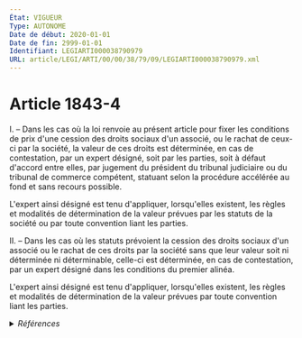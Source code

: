```yaml
---
État: VIGUEUR
Type: AUTONOME
Date de début: 2020-01-01
Date de fin: 2999-01-01
Identifiant: LEGIARTI000038790979
URL: article/LEGI/ARTI/00/00/38/79/09/LEGIARTI000038790979.xml
---
```


<h1>Article 1843-4</h1>

I. – Dans les cas où la loi renvoie au présent article pour fixer les conditions
de prix d'une cession des droits sociaux d'un associé, ou le rachat de ceux-ci
par la société, la valeur de ces droits est déterminée, en cas de contestation,
par un expert désigné, soit par les parties, soit à défaut d'accord entre elles,
par jugement du président du tribunal judiciaire ou du tribunal de commerce
compétent, statuant selon la procédure accélérée au fond et sans recours
possible.<br />

L'expert ainsi désigné est tenu d'appliquer, lorsqu'elles existent, les règles
et modalités de détermination de la valeur prévues par les statuts de la société
ou par toute convention liant les parties.<br />

II. – Dans les cas où les statuts prévoient la cession des droits sociaux d'un
associé ou le rachat de ces droits par la société sans que leur valeur soit ni
déterminée ni déterminable, celle-ci est déterminée, en cas de contestation, par
un expert désigné dans les conditions du premier alinéa.<br />

L'expert ainsi désigné est tenu d'appliquer, lorsqu'elles existent, les règles
et modalités de détermination de la valeur prévues par toute convention liant
les parties.


<details>
  <summary><em>Références</em></summary>

  <h2>Articles faisant référence à l'article</h2>
  
  <ul>
    <li>
      <a href="https://legal.tricoteuses.fr//redirection/LEGIARTI000038778237?vers=git&vers=legifrance">Ordonnance n° 2019-738 du 17 juillet 2019 prise en application de l'article 28 de la loi n° 2019-222 du 23 mars 2019 de programmation 2018-2022 et de réforme pour la justice - article 2 ENTIEREMENT_MODIF</a> MODIFIE source
    </li>
  </ul>
  
  <h2>Références faites par l'article</h2>
  
  <ul>
    <li>
      1966-07-24 CITATION cible <a href="https://legal.tricoteuses.fr//redirection/LEGIARTI000006272032?vers=git&vers=legifrance">Loi n°66-537 du 24 juillet 1966 sur les sociétés commerciales - article 18 AUTONOME ABROGE, en vigueur du 1978-07-07 au 2000-09-21</a>
    </li>
    <li>
      1966-07-24 CITATION cible <a href="https://legal.tricoteuses.fr//redirection/LEGIARTI000006272094?vers=git&vers=legifrance">Loi n°66-537 du 24 juillet 1966 sur les sociétés commerciales - article 21 AUTONOME ABROGE, en vigueur du 1978-07-07 au 2000-09-21</a>
    </li>
    <li>
      1966-07-24 CITATION cible <a href="https://legal.tricoteuses.fr//redirection/LEGIARTI000006272109?vers=git&vers=legifrance">Loi n°66-537 du 24 juillet 1966 sur les sociétés commerciales - article 22 AUTONOME ABROGE, en vigueur du 1986-01-01 au 2000-09-21</a>
    </li>
    <li>
      1966-07-24 CITATION cible <a href="https://legal.tricoteuses.fr//redirection/LEGIARTI000006279534?vers=git&vers=legifrance">Loi n°66-537 du 24 juillet 1966 sur les sociétés commerciales - article 262-19 AUTONOME ABROGE, en vigueur du 1994-01-04 au 2000-09-21</a>
    </li>
    <li>
      1966-07-24 CITATION cible <a href="https://legal.tricoteuses.fr//redirection/LEGIARTI000006279819?vers=git&vers=legifrance">Loi n°66-537 du 24 juillet 1966 sur les sociétés commerciales - article 269-8 AUTONOME ABROGE, en vigueur du 1999-06-29 au 2000-09-21</a>
    </li>
    <li>
      1966-07-24 CITATION cible <a href="https://legal.tricoteuses.fr//redirection/LEGIARTI000006279831?vers=git&vers=legifrance">Loi n°66-537 du 24 juillet 1966 sur les sociétés commerciales - article 275 AUTONOME ABROGE, en vigueur du 1978-07-07 au 2000-09-21</a>
    </li>
    <li>
      1966-07-24 CITATION cible <a href="https://legal.tricoteuses.fr//redirection/LEGIARTI000006281218?vers=git&vers=legifrance">Loi n°66-537 du 24 juillet 1966 sur les sociétés commerciales - article 365 AUTONOME ABROGE, en vigueur du 1978-07-07 au 2000-09-21</a>
    </li>
    <li>
      1966-07-24 CITATION cible <a href="https://legal.tricoteuses.fr//redirection/LEGIARTI000006272550?vers=git&vers=legifrance">Loi n°66-537 du 24 juillet 1966 sur les sociétés commerciales - article 45 AUTONOME ABROGE, en vigueur du 1985-07-13 au 2000-09-21</a>
    </li>
    <li>
      1966-11-29 CITATION cible <a href="https://legal.tricoteuses.fr//redirection/LEGIARTI000032364593?vers=git&vers=legifrance">Loi n° 66-879 du 29 novembre 1966 relative aux sociétés civiles professionnelles - article 19 AUTONOME ABROGE, en vigueur du 2016-04-02 au 2024-09-01</a>
    </li>
    <li>
      1967-03-23 CITATION cible <a href="https://legal.tricoteuses.fr//redirection/LEGIARTI000006343464?vers=git&vers=legifrance">Décret n°67-236 du 23 mars 1967 sur les sociétés commerciales - article 203-11 AUTONOME ABROGE, en vigueur du 2006-04-16 au 2007-03-27</a>
    </li>
    <li>
      1967-03-23 CITATION cible <a href="https://legal.tricoteuses.fr//redirection/LEGIARTI000006343868?vers=git&vers=legifrance">Décret n°67-236 du 23 mars 1967 sur les sociétés commerciales - article 207 AUTONOME ABROGE, en vigueur du 2005-02-12 au 2007-03-27</a>
    </li>
    <li>
      1967-03-23 CITATION cible <a href="https://legal.tricoteuses.fr//redirection/LEGIARTI000006340173?vers=git&vers=legifrance">Décret n°67-236 du 23 mars 1967 sur les sociétés commerciales - article 29 AUTONOME ABROGE, en vigueur du 2005-02-12 au 2007-03-27</a>
    </li>
    <li>
      1967-09-23 CITATION cible <a href="https://legal.tricoteuses.fr//redirection/LEGIARTI000006403368?vers=git&vers=legifrance">Ordonnance n°67-820 du 23 septembre 1967 tendant à faciliter le redressement économique et financier de certaines entreprises - article 32 AUTONOME ABROGE, en vigueur du 1981-10-16 au 1986-01-01</a>
    </li>
    <li>
      1967-10-02 CITATION cible <a href="https://legal.tricoteuses.fr//redirection/LEGIARTI000046912641?vers=git&vers=legifrance">Décret n°67-868 du 2 octobre 1967 pris pour l'application à la profession de notaire de la loi n° 66-879 du 29 novembre 1966 relative aux sociétés civiles professionnelles - article 28 AUTONOME ABROGE, en vigueur du 2023-03-01 au 2024-09-01</a>
    </li>
    <li>
      1969-07-24 CITATION cible <a href="https://legal.tricoteuses.fr//redirection/LEGIARTI000042180949?vers=git&vers=legifrance">Décret n°69-763 du 24 juillet 1969 pris pour l'application à la profession de commissaire-priseur judiciaire de la loi n° 66-879 du 29 novembre 1966 relative aux sociétés civiles professionnelles - article 28 AUTONOME ABROGE, en vigueur du 2021-01-01 au 2022-07-01</a>
    </li>
    <li>
      1969-08-12 CITATION cible <a href="https://legal.tricoteuses.fr//redirection/LEGIARTI000006921838?vers=git&vers=legifrance">Décret n°69-810 du 12 août 1969 relatif à l'organisation de la profession et au statut professionnel des commissaires aux comptes. - article 148 AUTONOME ABROGE, en vigueur du 2003-11-27 au 2007-03-27</a>
    </li>
    <li>
      1969-08-12 CITATION cible <a href="https://legal.tricoteuses.fr//redirection/LEGIARTI000006921841?vers=git&vers=legifrance">Décret n°69-810 du 12 août 1969 relatif à l'organisation de la profession et au statut professionnel des commissaires aux comptes. - article 149 AUTONOME ABROGE, en vigueur du 2003-11-27 au 2007-03-27</a>
    </li>
    <li>
      1969-08-12 CITATION cible <a href="https://legal.tricoteuses.fr//redirection/LEGIARTI000006921855?vers=git&vers=legifrance">Décret n°69-810 du 12 août 1969 relatif à l'organisation de la profession et au statut professionnel des commissaires aux comptes. - article 155 AUTONOME ABROGE, en vigueur du 2003-11-27 au 2007-03-27</a>
    </li>
    <li>
      1969-11-20 CITATION cible <a href="https://legal.tricoteuses.fr//redirection/LEGIARTI000006200355?vers=git&vers=legifrance">Décret n°69-1057 du 20 novembre 1969 relatif à la profession d'avoué de la loi n° 66-879 du 29 novembre 1966 relative aux sociétés civiles professionnelles - article 28 AUTONOME ABROGE, en vigueur du 1992-01-21 au 2012-05-06</a>
    </li>
    <li>
      1969-12-31 CITATION cible <a href="https://legal.tricoteuses.fr//redirection/LEGIARTI000039345588?vers=git&vers=legifrance">Décret n°69-1274 du 31 décembre 1969 pris pour l'application à la profession d'huissier de justice de la loi n° 66-879 du 29 novembre 1966 sur les sociétés civiles professionnelles - article 101 AUTONOME ABROGE, en vigueur du 2020-01-01 au 2022-07-01</a>
    </li>
    <li>
      1969-12-31 CITATION cible <a href="https://legal.tricoteuses.fr//redirection/LEGIARTI000006200731?vers=git&vers=legifrance">Décret n°69-1274 du 31 décembre 1969 pris pour l'application à la profession d'huissier de justice de la loi n° 66-879 du 29 novembre 1966 sur les sociétés civiles professionnelles - article 111 AUTONOME ABROGE, en vigueur du 1992-01-21 au 2022-07-01</a>
    </li>
    <li>
      1969-12-31 CITATION cible <a href="https://legal.tricoteuses.fr//redirection/LEGIARTI000042180874?vers=git&vers=legifrance">Décret n°69-1274 du 31 décembre 1969 pris pour l'application à la profession d'huissier de justice de la loi n° 66-879 du 29 novembre 1966 sur les sociétés civiles professionnelles - article 28 AUTONOME ABROGE, en vigueur du 2021-01-01 au 2022-07-01</a>
    </li>
    <li>
      1978-07-03 CITATION cible <a href="https://legal.tricoteuses.fr//redirection/LEGIARTI000039345417?vers=git&vers=legifrance">Décret n°78-704 du 3 juillet 1978 relatif à l'application de la loi n° 78-9 du 4 janvier 1978 modifiant le titre IX du livre III du code civil - article 17 AUTONOME VIGUEUR, en vigueur depuis le 2020-01-01</a>
    </li>
    <li>
      1978-07-03 CITATION cible <a href="https://legal.tricoteuses.fr//redirection/LEGIARTI000020554118?vers=git&vers=legifrance">Décret n°78-704 du 3 juillet 1978 relatif à l'application de la loi n° 78-9 du 4 janvier 1978 modifiant le titre IX du livre III du code civil - article 58 AUTONOME VIGUEUR, en vigueur depuis le 2001-10-01</a>
    </li>
    <li>
      1979-10-11 CITATION cible <a href="https://legal.tricoteuses.fr//redirection/LEGIARTI000006201707?vers=git&vers=legifrance">Décret n°79-885 du 11 octobre 1979 pris pour l'application aux vétérinaires de la loi n° 66-879 du 29 novembre 1966 relative aux sociétés civiles professionnelles - article 30 AUTONOME ABROGE, en vigueur du 1979-10-14 au 2003-08-07</a>
    </li>
    <li>
      1986-01-06 CITATION cible <a href="https://legal.tricoteuses.fr//redirection/LEGIARTI000028807459?vers=git&vers=legifrance">Loi n° 86-18 du 6 janvier 1986 relative aux sociétés d'attribution d'immeubles en jouissance à temps partagé - article 19-1 AUTONOME VIGUEUR, en vigueur depuis le 2014-09-24</a>
    </li>
    <li>
      1986-02-18 CITATION cible <a href="https://legal.tricoteuses.fr//redirection/LEGIARTI000006201908?vers=git&vers=legifrance">Décret n°86-260 du 18 février 1986 portant application à la profession de conseil en propriété industrielle de la loi n° 66-879 du 29 novembre 1966 relative aux sociétés civiles professionnelles - article 18 AUTONOME ABROGE, en vigueur du 1986-02-27 au 1995-04-13</a>
    </li>
    <li>
      1986-03-14 CITATION cible <a href="https://legal.tricoteuses.fr//redirection/LEGIARTI000006367721?vers=git&vers=legifrance">Décret n°86-636 du 14 mars 1986 portant application à la profession d'expert agricole et foncier et d'expert forestier de la loi n° 66-879 du 29 novembre 1966 relative aux sociétés civiles professionnelles - article 23 AUTONOME ABROGE, en vigueur du 1986-03-20 au 2013-04-25</a>
    </li>
    <li>
      1986-11-05 CITATION cible <a href="https://legal.tricoteuses.fr//redirection/LEGIARTI000006201951?vers=git&vers=legifrance">Décret n°86-1176 du 5 novembre 1986 portant application aux professions d'administrateur judiciaire et de mandataire liquidateur de la loi n° 66-879 du 29 novembre 1966 relative aux sociétés civiles professionnelles - article 26 AUTONOME ABROGE, en vigueur du 1986-11-08 au 2007-03-27</a>
    </li>
    <li>
      1986-11-05 CITATION cible <a href="https://legal.tricoteuses.fr//redirection/LEGIARTI000006201956?vers=git&vers=legifrance">Décret n°86-1176 du 5 novembre 1986 portant application aux professions d'administrateur judiciaire et de mandataire liquidateur de la loi n° 66-879 du 29 novembre 1966 relative aux sociétés civiles professionnelles - article 31 AUTONOME ABROGE, en vigueur du 1986-11-08 au 2007-03-27</a>
    </li>
    <li>
      1990-12-31 CITATION cible <a href="https://legal.tricoteuses.fr//redirection/LEGIARTI000031009384?vers=git&vers=legifrance">Loi n° 90-1258 du 31 décembre 1990 relative à l'exercice sous forme de sociétés des professions libérales soumises à un statut législatif ou réglementaire ou dont le titre est protégé et aux sociétés de participations financières de professions libérales. - article 10 AUTONOME ABROGE, en vigueur du 2015-08-08 au 2024-09-01</a>
    </li>
    <li>
      1990-12-31 CITATION cible <a href="https://legal.tricoteuses.fr//redirection/LEGIARTI000031009354?vers=git&vers=legifrance">Loi n° 90-1258 du 31 décembre 1990 relative à l'exercice sous forme de sociétés des professions libérales soumises à un statut législatif ou réglementaire ou dont le titre est protégé et aux sociétés de participations financières de professions libérales. - article 13 AUTONOME ABROGE, en vigueur du 2015-08-08 au 2024-09-01</a>
    </li>
    <li>
      1990-12-31 CITATION cible <a href="https://legal.tricoteuses.fr//redirection/LEGIARTI000006907373?vers=git&vers=legifrance">Loi n° 90-1258 du 31 décembre 1990 relative à l'exercice sous forme de sociétés des professions libérales soumises à un statut législatif ou réglementaire ou dont le titre est protégé et aux sociétés de participations financières de professions libérales. - article 18 AUTONOME ABROGE, en vigueur du 2001-12-12 au 2024-09-01</a>
    </li>
    <li>
      1990-12-31 CITATION cible <a href="https://legal.tricoteuses.fr//redirection/LEGIARTI000031009342?vers=git&vers=legifrance">Loi n° 90-1258 du 31 décembre 1990 relative à l'exercice sous forme de sociétés des professions libérales soumises à un statut législatif ou réglementaire ou dont le titre est protégé et aux sociétés de participations financières de professions libérales. - article 34 AUTONOME ABROGE, en vigueur du 2015-08-08 au 2024-09-01</a>
    </li>
    <li>
      1990-12-31 CITATION cible <a href="https://legal.tricoteuses.fr//redirection/LEGIARTI000031009412?vers=git&vers=legifrance">Loi n° 90-1258 du 31 décembre 1990 relative à l'exercice sous forme de sociétés des professions libérales soumises à un statut législatif ou réglementaire ou dont le titre est protégé et aux sociétés de participations financières de professions libérales. - article 5 AUTONOME ABROGE, en vigueur du 2015-08-08 au 2024-09-01</a>
    </li>
    <li>
      1992-06-17 CITATION cible <a href="https://legal.tricoteuses.fr//redirection/LEGIARTI000006923111?vers=git&vers=legifrance">Décret n°92-545 du 17 juin 1992 relatif aux sociétés d'exercice libéral de directeurs et directeurs adjoints de laboratoires d'analyses de biologie médicale - article 15 AUTONOME VIGUEUR, en vigueur depuis le 1992-06-21</a>
    </li>
    <li>
      1992-07-29 CITATION cible <a href="https://legal.tricoteuses.fr//redirection/LEGIARTI000006921254?vers=git&vers=legifrance">Décret n°92-739 du 29 juillet 1992 relatif à l'exercice en commun de la profession de sage-femme sous forme de société d'exercice libéral - article 15 AUTONOME ABROGE, en vigueur du 1992-07-31 au 2004-08-08</a>
    </li>
    <li>
      1992-07-29 CITATION cible <a href="https://legal.tricoteuses.fr//redirection/LEGIARTI000006921275?vers=git&vers=legifrance">Décret n°92-740 du 29 juillet 1992 relatif à l'exercice en commun de la profession de chirurgien-dentiste sous forme de société d'exercice libéral - article 13 AUTONOME ABROGE, en vigueur du 1992-07-31 au 2004-08-08</a>
    </li>
    <li>
      1992-07-29 CITATION cible <a href="https://legal.tricoteuses.fr//redirection/LEGIARTI000006921292?vers=git&vers=legifrance">Décret n°92-741 du 29 juillet 1992 relatif à l'exercice en commun des professions paramédicales sous forme de société d'exercice libéral - article 9 AUTONOME ABROGE, en vigueur du 1992-07-31 au 2004-08-08</a>
    </li>
    <li>
      1992-08-04 CITATION cible <a href="https://legal.tricoteuses.fr//redirection/LEGIARTI000006922021?vers=git&vers=legifrance">Décret n°92-788 du 4 août 1992 pris pour l'application à la profession vétérinaire des dispositions de la loi n° 90-1258 du 31 décembre 1990 relative à l'exercice, sous forme de sociétés, des professions libérales soumises à un statut législatif ou réglementaire ou dont le titre est protégé - article 8 AUTONOME ABROGE, en vigueur du 1992-08-14 au 2003-08-07</a>
    </li>
    <li>
      1992-08-04 CITATION cible <a href="https://legal.tricoteuses.fr//redirection/LEGIARTI000006922034?vers=git&vers=legifrance">Décret n°92-789 du 4 août 1992 pris pour l'application à la profession d'expert agricole et foncier ou d'expert forestier des dispositions de la loi n° 90-1258 du 31 décembre 1990 relative à l'exercice, sous forme de sociétés, des professions libérales soumises à un statut législatif ou réglementaire ou dont le titre est protégé - article 8 AUTONOME ABROGE, en vigueur du 1992-08-14 au 2013-04-25</a>
    </li>
    <li>
      1993-03-27 CITATION cible <a href="https://legal.tricoteuses.fr//redirection/LEGIARTI000006332774?vers=git&vers=legifrance">Décret n°93-618 du 27 mars 1993 approuvant les nouveaux statuts de la Société française du tunnel routier de Fréjus - article Annexe, 15 AUTONOME VIGUEUR, en vigueur depuis le 1993-03-28</a>
    </li>
    <li>
      1993-09-17 CITATION cible <a href="https://legal.tricoteuses.fr//redirection/LEGIARTI000006934176?vers=git&vers=legifrance">Décret n°93-1105 du 17 septembre 1993 portant application à la profession de conseil en propriété industrielle de la loi n° 90-1258 du 31 décembre 1990 relative à l'exercice sous forme de sociétés des professions libérales soumises à un statut législatif ou réglementaire ou dont le titre est protégé - article 8 AUTONOME ABROGE, en vigueur du 1993-09-21 au 1995-04-13</a>
    </li>
    <li>
      1994-08-03 CITATION cible <a href="https://legal.tricoteuses.fr//redirection/LEGIARTI000006924586?vers=git&vers=legifrance">Décret n°94-680 du 3 août 1994 relatif à l'exercice en commun de la profession de médecin sous forme de société d'exercice libéral - article 15 AUTONOME ABROGE, en vigueur du 1994-08-10 au 2004-08-08</a>
    </li>
    <li>
      1995-01-20 CITATION cible <a href="https://legal.tricoteuses.fr//redirection/LEGIARTI000006425338?vers=git&vers=legifrance">Décret n°95-70 du 20 janvier 1995 portant approbation des statuts de la société Télévision du savoir, de la formation et de l'emploi visée à l'article 45 de la loi n° 86-1067 du 30 septembre 1986 modifiée relative à la liberté de communication - article ANNEXE AUTONOME VIGUEUR, en vigueur depuis le 2000-09-21</a>
    </li>
    <li>
      2013-06-04 CITATION cible <a href="https://legal.tricoteuses.fr//redirection/LEGIARTI000027507422?vers=git&vers=legifrance">Décret n° 2013-466 du 4 juin 2013 relatif aux conditions d'exploitation d'une officine de pharmacie par une société d'exercice libéral et aux sociétés de participations financières de profession libérale de pharmaciens d'officine - article 3 AUTONOME VIGUEUR, en vigueur depuis le 2013-06-07</a>
    </li>
    <li>
      2014-01-02 CITATION cible <a href="https://legal.tricoteuses.fr//redirection/LEGIARTI000048539946?vers=git&vers=legifrance">LOI n° 2014-1 du 2 janvier 2014 habilitant le Gouvernement à simplifier et sécuriser la vie des entreprises - article 3 AUTONOME VIGUEUR, en vigueur depuis le 2024-01-01</a>
    </li>
    <li>
      2015-01-15 CITATION cible <a href="https://legal.tricoteuses.fr//redirection/LEGIARTI000030103836?vers=git&vers=legifrance">Décret n° 2015-28 du 15 janvier 2015 portant approbation des statuts de la société de gestion des financements et de la garantie de l'accession sociale à la propriété - article AUTONOME ABROGE, en vigueur du 2015-01-17 au 2021-12-18</a>
    </li>
    <li>
      2016-01-26 CITATION cible <a href="https://legal.tricoteuses.fr//redirection/LEGIARTI000031924266?vers=git&vers=legifrance">Décret n° 2016-44 du 26 janvier 2016 relatif aux sociétés exploitant un laboratoire de biologie médicale privé et aux sociétés de participations financières de profession libérale de biologistes médicaux - article 3 AUTONOME VIGUEUR, en vigueur depuis le 2016-01-29</a>
    </li>
    <li>
      2016-06-29 CITATION cible <a href="https://legal.tricoteuses.fr//redirection/LEGIARTI000032821911?vers=git&vers=legifrance">Décret n° 2016-881 du 29 juin 2016 relatif à l'exercice de la profession d'avocat au Conseil d'Etat et à la Cour de cassation sous forme de société autre qu'une société civile professionnelle - article 13 AUTONOME VIGUEUR, en vigueur depuis le 2016-07-01</a>
    </li>
    <li>
      2016-06-29 CITATION cible <a href="https://legal.tricoteuses.fr//redirection/LEGIARTI000045988110?vers=git&vers=legifrance">Décret n° 2016-883 du 29 juin 2016 relatif à l'exercice des professions de commissaire de justice et de notaire sous forme de société autre qu'une société civile professionnelle ou qu'une société d'exercice libéral - article 13 AUTONOME VIGUEUR, en vigueur depuis le 2022-07-01</a>
    </li>
    <li>
      2016-12-09 CITATION cible <a href="https://legal.tricoteuses.fr//redirection/LEGIARTI000033561943?vers=git&vers=legifrance">LOI n° 2016-1691 du 9 décembre 2016 relative à la transparence, à la lutte contre la corruption et à la modernisation de la vie économique - article 52 PARTIELLEMENT_MODIF VIGUEUR, en vigueur depuis le 2016-12-11</a>
    </li>
    <li>
      2017-03-20 CITATION cible <a href="https://legal.tricoteuses.fr//redirection/LEGIARTI000034252500?vers=git&vers=legifrance">Décret n° 2017-354 du 20 mars 2017 relatif à l'exercice en commun de la profession de pharmacien d'officine sous forme de société d'exercice libéral et aux sociétés de participations financières de profession libérale de pharmacien d'officine - article 2 ENTIEREMENT_MODIF</a>
    </li>
    <li>
      2017-03-20 CITATION cible <a href="https://legal.tricoteuses.fr//redirection/LEGIARTI000034252502?vers=git&vers=legifrance">Décret n° 2017-354 du 20 mars 2017 relatif à l'exercice en commun de la profession de pharmacien d'officine sous forme de société d'exercice libéral et aux sociétés de participations financières de profession libérale de pharmacien d'officine - article 3 AUTONOME VIGUEUR, en vigueur depuis le 2017-03-23</a>
    </li>
    <li>
      2017-05-05 CITATION cible <a href="https://legal.tricoteuses.fr//redirection/LEGIARTI000034800387?vers=git&vers=legifrance">Décret n° 2017-794 du 5 mai 2017 relatif à la constitution, au fonctionnement et au contrôle des sociétés pluri-professionnelles d'exercice de professions libérales juridiques, judiciaires et d'expertise comptable prévues au titre IV bis de la loi n° 90-1258 du 31 décembre 1990 - article 11 AUTONOME VIGUEUR, en vigueur depuis le 2017-05-08</a>
    </li>
    <li>
      2019-07-17 CITATION cible <a href="https://legal.tricoteuses.fr//redirection/LEGIARTI000038778283?vers=git&vers=legifrance">Ordonnance n° 2019-738 du 17 juillet 2019 prise en application de l'article 28 de la loi n° 2019-222 du 23 mars 2019 de programmation 2018-2022 et de réforme pour la justice - article 29 PARTIELLEMENT_MODIF VIGUEUR_DIFF, en vigueur depuis le 2020-01-01</a>
    </li>
    <li>
      2019-07-17 MODIFIE cible <a href="https://legal.tricoteuses.fr//redirection/LEGIARTI000038778237?vers=git&vers=legifrance">Ordonnance n° 2019-738 du 17 juillet 2019 prise en application de l'article 28 de la loi n° 2019-222 du 23 mars 2019 de programmation 2018-2022 et de réforme pour la justice - article 2 ENTIEREMENT_MODIF</a>
    </li>
    <li>
      2020-03-21 CITATION cible <a href="https://legal.tricoteuses.fr//redirection/LEGIARTI000041747188?vers=git&vers=legifrance">Décret n° 2020-292 du 21 mars 2020 relatif aux commissaires aux comptes - article 23 ENTIEREMENT_MODIF</a>
    </li>
    <li>
      2021-12-16 CITATION cible <a href="https://legal.tricoteuses.fr//redirection/LEGIARTI000044508385?vers=git&vers=legifrance">Décret n° 2021-1675 du 16 décembre 2021 portant approbation des statuts de la société de gestion des financements et de la garantie de l'accession sociale à la propriété - article 10 AUTONOME VIGUEUR, en vigueur depuis le 2021-12-18</a>
    </li>
    <li>
      2022-06-29 CITATION cible <a href="https://legal.tricoteuses.fr//redirection/LEGIARTI000045982232?vers=git&vers=legifrance">Décret n° 2022-950 du 29 juin 2022 relatif à certaines sociétés constituées pour l'exercice de la profession de commissaire de justice - article 119 AUTONOME ABROGE, en vigueur du 2022-07-01 au 2024-09-01</a>
    </li>
    <li>
      2022-06-29 CITATION cible <a href="https://legal.tricoteuses.fr//redirection/LEGIARTI000045982248?vers=git&vers=legifrance">Décret n° 2022-950 du 29 juin 2022 relatif à certaines sociétés constituées pour l'exercice de la profession de commissaire de justice - article 127 AUTONOME ABROGE, en vigueur du 2022-07-01 au 2024-09-01</a>
    </li>
    <li>
      2022-06-29 CITATION cible <a href="https://legal.tricoteuses.fr//redirection/LEGIARTI000046912573?vers=git&vers=legifrance">Décret n° 2022-950 du 29 juin 2022 relatif à certaines sociétés constituées pour l'exercice de la profession de commissaire de justice - article 35 AUTONOME ABROGE, en vigueur du 2023-03-01 au 2024-09-01</a>
    </li>
    <li>
      2023-06-02 CITATION cible <a href="https://legal.tricoteuses.fr//redirection/LEGIARTI000047626984?vers=git&vers=legifrance">Décret n° 2023-430 du 2 juin 2023 portant réforme du régime des fusions, scissions, apports partiels d'actifs et opérations transfrontalières des sociétés commerciales - article 7 ENTIEREMENT_MODIF</a>
    </li>
    <li>
      2023-12-30 CITATION cible <a href="https://legal.tricoteuses.fr//redirection/LEGIARTI000048870045?vers=git&vers=legifrance">Décret n° 2023-1394 du 30 décembre 2023 pris en application de l'ordonnance n° 2023-1142 du 6 décembre 2023 relative à la publication et à la certification d'informations en matière de durabilité et aux obligations environnementales, sociales et de gouvernement d'entreprise des sociétés commerciales - article 10 ENTIEREMENT_MODIF</a>
    </li>
    <li>
      2024-08-14 CITATION cible <a href="https://legal.tricoteuses.fr//redirection/LEGIARTI000050106425?vers=git&vers=legifrance">Décret n° 2024-873 du 14 août 2024 relatif à l'exercice en société de la profession de notaire - article 119 AUTONOME VIGUEUR, en vigueur depuis le 2024-08-18</a>
    </li>
    <li>
      2024-08-14 CITATION cible <a href="https://legal.tricoteuses.fr//redirection/LEGIARTI000050106505?vers=git&vers=legifrance">Décret n° 2024-873 du 14 août 2024 relatif à l'exercice en société de la profession de notaire - article 127 AUTONOME VIGUEUR, en vigueur depuis le 2024-08-18</a>
    </li>
    <li>
      2024-08-14 CITATION cible <a href="https://legal.tricoteuses.fr//redirection/LEGIARTI000050106213?vers=git&vers=legifrance">Décret n° 2024-873 du 14 août 2024 relatif à l'exercice en société de la profession de notaire - article 35 AUTONOME VIGUEUR, en vigueur depuis le 2024-08-18</a>
    </li>
    <li>
      2024-08-14 CITATION cible <a href="https://legal.tricoteuses.fr//redirection/LEGIARTI000050107330?vers=git&vers=legifrance">Décret n° 2024-874 du 14 août 2024 relatif à l'exercice en société de la profession de commissaire de justice - article 120 AUTONOME VIGUEUR, en vigueur depuis le 2024-08-18</a>
    </li>
    <li>
      2024-08-14 CITATION cible <a href="https://legal.tricoteuses.fr//redirection/LEGIARTI000050106892?vers=git&vers=legifrance">Décret n° 2024-874 du 14 août 2024 relatif à l'exercice en société de la profession de commissaire de justice - article 128 AUTONOME VIGUEUR, en vigueur depuis le 2024-08-18</a>
    </li>
    <li>
      2024-08-14 CITATION cible <a href="https://legal.tricoteuses.fr//redirection/LEGIARTI000050107120?vers=git&vers=legifrance">Décret n° 2024-874 du 14 août 2024 relatif à l'exercice en société de la profession de commissaire de justice - article 35 AUTONOME VIGUEUR, en vigueur depuis le 2024-08-18</a>
    </li>
    <li>
      2024-08-14 CITATION cible <a href="https://legal.tricoteuses.fr//redirection/LEGIARTI000050110178?vers=git&vers=legifrance">Décret n° 2024-876 du 14 août 2024 relatif à l'exercice en société de la profession d'avocat au Conseil d'Etat et à la Cour de cassation - article 101 AUTONOME VIGUEUR, en vigueur depuis le 2024-08-18</a>
    </li>
    <li>
      2024-08-14 CITATION cible <a href="https://legal.tricoteuses.fr//redirection/LEGIARTI000050109988?vers=git&vers=legifrance">Décret n° 2024-876 du 14 août 2024 relatif à l'exercice en société de la profession d'avocat au Conseil d'Etat et à la Cour de cassation - article 29 AUTONOME VIGUEUR, en vigueur depuis le 2024-08-18</a>
    </li>
    <li>
      2999-01-01 CITATION cible <a href="https://legal.tricoteuses.fr//redirection/LEGIARTI000006444193?vers=git&vers=legifrance">Code civil - article 1844-12 AUTONOME VIGUEUR, en vigueur depuis le 1978-07-01</a>
    </li>
    <li>
      2999-01-01 CITATION cible <a href="https://legal.tricoteuses.fr//redirection/LEGIARTI000006444331?vers=git&vers=legifrance">Code civil - article 1860 AUTONOME VIGUEUR, en vigueur depuis le 1978-07-01</a>
    </li>
    <li>
      2999-01-01 CITATION cible <a href="https://legal.tricoteuses.fr//redirection/LEGIARTI000006444355?vers=git&vers=legifrance">Code civil - article 1862 AUTONOME VIGUEUR, en vigueur depuis le 1978-07-01</a>
    </li>
    <li>
      2999-01-01 CITATION cible <a href="https://legal.tricoteuses.fr//redirection/LEGIARTI000006444422?vers=git&vers=legifrance">Code civil - article 1869 AUTONOME VIGUEUR, en vigueur depuis le 1978-07-01</a>
    </li>
    <li>
      2999-01-01 CITATION cible <a href="https://legal.tricoteuses.fr//redirection/LEGIARTI000006444440?vers=git&vers=legifrance">Code civil - article 1870-1 AUTONOME VIGUEUR, en vigueur depuis le 1978-07-01</a>
    </li>
    <li>
      2999-01-01 CITATION cible <a href="https://legal.tricoteuses.fr//redirection/LEGIARTI000044056310?vers=git&vers=legifrance">Code de commerce - article L125-17 AUTONOME VIGUEUR, en vigueur depuis le 2023-01-01</a>
    </li>
    <li>
      2999-01-01 CITATION cible <a href="https://legal.tricoteuses.fr//redirection/LEGIARTI000006222547?vers=git&vers=legifrance">Code de commerce - article L221-12 AUTONOME VIGUEUR, en vigueur depuis le 2000-09-21</a>
    </li>
    <li>
      2999-01-01 CITATION cible <a href="https://legal.tricoteuses.fr//redirection/LEGIARTI000006222593?vers=git&vers=legifrance">Code de commerce - article L221-15 AUTONOME VIGUEUR, en vigueur depuis le 2000-09-21</a>
    </li>
    <li>
      2999-01-01 CITATION cible <a href="https://legal.tricoteuses.fr//redirection/LEGIARTI000006222664?vers=git&vers=legifrance">Code de commerce - article L221-16 AUTONOME VIGUEUR, en vigueur depuis le 2006-01-01</a>
    </li>
    <li>
      2999-01-01 CITATION cible <a href="https://legal.tricoteuses.fr//redirection/LEGIARTI000006223022?vers=git&vers=legifrance">Code de commerce - article L223-13 AUTONOME VIGUEUR, en vigueur depuis le 2004-12-10</a>
    </li>
    <li>
      2999-01-01 CITATION cible <a href="https://legal.tricoteuses.fr//redirection/LEGIARTI000006223059?vers=git&vers=legifrance">Code de commerce - article L223-14 AUTONOME VIGUEUR, en vigueur depuis le 2004-03-27</a>
    </li>
    <li>
      2999-01-01 CITATION cible <a href="https://legal.tricoteuses.fr//redirection/LEGIARTI000006227187?vers=git&vers=legifrance">Code de commerce - article L227-18 AUTONOME VIGUEUR, en vigueur depuis le 2000-09-21</a>
    </li>
    <li>
      2999-01-01 CITATION cible <a href="https://legal.tricoteuses.fr//redirection/LEGIARTI000006227756?vers=git&vers=legifrance">Code de commerce - article L228-24 AUTONOME VIGUEUR, en vigueur depuis le 2004-06-26</a>
    </li>
    <li>
      2999-01-01 CITATION cible <a href="https://legal.tricoteuses.fr//redirection/LEGIARTI000006227989?vers=git&vers=legifrance">Code de commerce - article L228-35-10 AUTONOME VIGUEUR, en vigueur depuis le 2004-06-26</a>
    </li>
    <li>
      2999-01-01 CITATION cible <a href="https://legal.tricoteuses.fr//redirection/LEGIARTI000006228777?vers=git&vers=legifrance">Code de commerce - article L229-14 AUTONOME VIGUEUR, en vigueur depuis le 2005-07-27</a>
    </li>
    <li>
      2999-01-01 CITATION cible <a href="https://legal.tricoteuses.fr//redirection/LEGIARTI000006229609?vers=git&vers=legifrance">Code de commerce - article L235-6 AUTONOME VIGUEUR, en vigueur depuis le 2000-09-21</a>
    </li>
    <li>
      2999-01-01 CITATION cible <a href="https://legal.tricoteuses.fr//redirection/LEGIARTI000047590972?vers=git&vers=legifrance">Code de commerce - article L236-11-1 AUTONOME TRANSFERE, en vigueur du 2023-05-26 au 2023-05-26</a>
    </li>
    <li>
      2999-01-01 CITATION cible <a href="https://legal.tricoteuses.fr//redirection/LEGIARTI000039725848?vers=git&vers=legifrance">Code de commerce - article R223-11 AUTONOME VIGUEUR, en vigueur depuis le 2020-01-01</a>
    </li>
    <li>
      2999-01-01 CITATION cible <a href="https://legal.tricoteuses.fr//redirection/LEGIARTI000006262356?vers=git&vers=legifrance">Code de commerce - article R228-23 AUTONOME VIGUEUR, en vigueur depuis le 2007-03-27</a>
    </li>
    <li>
      2999-01-01 CITATION cible <a href="https://legal.tricoteuses.fr//redirection/LEGIARTI000047629418?vers=git&vers=legifrance">Code de commerce - article R236-28 AUTONOME VIGUEUR, en vigueur depuis le 2023-06-04</a>
    </li>
    <li>
      2999-01-01 CITATION cible <a href="https://legal.tricoteuses.fr//redirection/LEGIARTI000050115544?vers=git&vers=legifrance">Code de commerce - article R743-100 AUTONOME VIGUEUR, en vigueur depuis le 2024-09-01</a>
    </li>
    <li>
      2999-01-01 CITATION cible <a href="https://legal.tricoteuses.fr//redirection/LEGIARTI000006270766?vers=git&vers=legifrance">Code de commerce - article R814-126 AUTONOME VIGUEUR, en vigueur depuis le 2007-03-27</a>
    </li>
    <li>
      2999-01-01 CITATION cible <a href="https://legal.tricoteuses.fr//redirection/LEGIARTI000050497389?vers=git&vers=legifrance">Code de commerce - article R814-131 AUTONOME VIGUEUR, en vigueur depuis le 2024-11-16</a>
    </li>
    <li>
      2999-01-01 CITATION cible <a href="https://legal.tricoteuses.fr//redirection/LEGIARTI000048876582?vers=git&vers=legifrance">Code de commerce - article R821-112 AUTONOME VIGUEUR, en vigueur depuis le 2024-02-01</a>
    </li>
    <li>
      2999-01-01 CITATION cible <a href="https://legal.tricoteuses.fr//redirection/LEGIARTI000049076993?vers=git&vers=legifrance">Code de commerce - article R821-136 AUTONOME VIGUEUR, en vigueur depuis le 2024-09-01</a>
    </li>
    <li>
      2999-01-01 CITATION cible <a href="https://legal.tricoteuses.fr//redirection/LEGIARTI000048876650?vers=git&vers=legifrance">Code de commerce - article R821-137 AUTONOME MODIFIE, en vigueur du 2024-02-01 au 2024-09-01</a>
    </li>
    <li>
      2999-01-01 CITATION cible <a href="https://legal.tricoteuses.fr//redirection/LEGIARTI000048876673?vers=git&vers=legifrance">Code de commerce - article R821-143 AUTONOME VIGUEUR, en vigueur depuis le 2024-02-01</a>
    </li>
    <li>
      2999-01-01 CITATION cible <a href="https://legal.tricoteuses.fr//redirection/LEGIARTI000006270995?vers=git&vers=legifrance">Code de commerce - article R822-125 AUTONOME TRANSFERE, en vigueur du 2007-03-27 au 2016-07-29</a>
    </li>
    <li>
      2999-01-01 CITATION cible <a href="https://legal.tricoteuses.fr//redirection/LEGIARTI000006270996?vers=git&vers=legifrance">Code de commerce - article R822-126 AUTONOME TRANSFERE, en vigueur du 2007-03-27 au 2016-07-29</a>
    </li>
    <li>
      2999-01-01 CITATION cible <a href="https://legal.tricoteuses.fr//redirection/LEGIARTI000006271002?vers=git&vers=legifrance">Code de commerce - article R822-132 AUTONOME TRANSFERE, en vigueur du 2007-03-27 au 2016-07-29</a>
    </li>
    <li>
      2999-01-01 CITATION cible <a href="https://legal.tricoteuses.fr//redirection/LEGIARTI000041751098?vers=git&vers=legifrance">Code de commerce - article R822-63 AUTONOME ABROGE, en vigueur du 2020-03-25 au 2024-02-01</a>
    </li>
    <li>
      2999-01-01 CITATION cible <a href="https://legal.tricoteuses.fr//redirection/LEGIARTI000032956779?vers=git&vers=legifrance">Code de commerce - article R822-87 AUTONOME ABROGE, en vigueur du 2016-07-29 au 2024-02-01</a>
    </li>
    <li>
      2999-01-01 CITATION cible <a href="https://legal.tricoteuses.fr//redirection/LEGIARTI000032956767?vers=git&vers=legifrance">Code de commerce - article R822-88 AUTONOME ABROGE, en vigueur du 2016-07-29 au 2024-02-01</a>
    </li>
    <li>
      2999-01-01 CITATION cible <a href="https://legal.tricoteuses.fr//redirection/LEGIARTI000032956928?vers=git&vers=legifrance">Code de commerce - article R822-94 AUTONOME ABROGE, en vigueur du 2016-07-29 au 2024-02-01</a>
    </li>
    <li>
      2999-01-01 CITATION cible <a href="https://legal.tricoteuses.fr//redirection/LEGIARTI000006227715?vers=git&vers=legifrance">Code de commerce - article L228-19 AUTONOME MODIFIE, en vigueur du 2000-09-21 au 2004-06-26</a>
    </li>
    <li>
      2999-01-01 CITATION cible <a href="https://legal.tricoteuses.fr//redirection/LEGIARTI000018846732?vers=git&vers=legifrance">Code de commerce - article R229-8 AUTONOME VIGUEUR, en vigueur depuis le 2008-05-25</a>
    </li>
    <li>
      2999-01-01 CITATION cible <a href="https://legal.tricoteuses.fr//redirection/LEGIARTI000050072845?vers=git&vers=legifrance">Code de la propriété intellectuelle - article R422-29 AUTONOME VIGUEUR, en vigueur depuis le 2024-09-01</a>
    </li>
    <li>
      2999-01-01 CITATION cible <a href="https://legal.tricoteuses.fr//redirection/LEGIARTI000006280224?vers=git&vers=legifrance">Code de la propriété intellectuelle - article R422-48 AUTONOME VIGUEUR, en vigueur depuis le 1995-04-13</a>
    </li>
    <li>
      2999-01-01 CITATION cible <a href="https://legal.tricoteuses.fr//redirection/LEGIARTI000006912567?vers=git&vers=legifrance">Code de la santé publique - article R4113-16 AUTONOME VIGUEUR, en vigueur depuis le 2004-08-08</a>
    </li>
    <li>
      2999-01-01 CITATION cible <a href="https://legal.tricoteuses.fr//redirection/LEGIARTI000006914636?vers=git&vers=legifrance">Code de la santé publique - article R4381-16 AUTONOME VIGUEUR, en vigueur depuis le 2006-04-01</a>
    </li>
    <li>
      2999-01-01 CITATION cible <a href="https://legal.tricoteuses.fr//redirection/LEGIARTI000006914434?vers=git&vers=legifrance">Code de la santé publique - article R4381-29 AUTONOME TRANSFERE, en vigueur du 2005-05-05 au 2006-04-01</a>
    </li>
    <li>
      2999-01-01 CITATION cible <a href="https://legal.tricoteuses.fr//redirection/LEGIARTI000006799674?vers=git&vers=legifrance">Code de la santé publique - article R5090-11 AUTONOME ABROGE, en vigueur du 2000-03-23 au 2004-08-08</a>
    </li>
    <li>
      2999-01-01 CITATION cible <a href="https://legal.tricoteuses.fr//redirection/LEGIARTI000006799668?vers=git&vers=legifrance">Code de la santé publique - article R5090-8 AUTONOME ABROGE, en vigueur du 2000-03-23 au 2004-08-08</a>
    </li>
    <li>
      2999-01-01 CITATION cible <a href="https://legal.tricoteuses.fr//redirection/LEGIARTI000034254014?vers=git&vers=legifrance">Code de la santé publique - article R5125-20 AUTONOME VIGUEUR, en vigueur depuis le 2017-03-23</a>
    </li>
    <li>
      2999-01-01 CITATION cible <a href="https://legal.tricoteuses.fr//redirection/LEGIARTI000039344614?vers=git&vers=legifrance">Code de la santé publique - article R5125-21 AUTONOME VIGUEUR, en vigueur depuis le 2020-01-01</a>
    </li>
    <li>
      2999-01-01 CITATION cible <a href="https://legal.tricoteuses.fr//redirection/LEGIARTI000027510085?vers=git&vers=legifrance">Code de la santé publique - article R5125-24 AUTONOME VIGUEUR, en vigueur depuis le 2013-06-07</a>
    </li>
    <li>
      2999-01-01 CITATION cible <a href="https://legal.tricoteuses.fr//redirection/LEGIARTI000006919164?vers=git&vers=legifrance">Code de la santé publique - article R6212-86 AUTONOME TRANSFERE, en vigueur du 2005-07-26 au 2016-01-29</a>
    </li>
    <li>
      2999-01-01 CITATION cible <a href="https://legal.tricoteuses.fr//redirection/LEGIARTI000031927248?vers=git&vers=legifrance">Code de la santé publique - article R6223-27 AUTONOME VIGUEUR, en vigueur depuis le 2016-01-29</a>
    </li>
    <li>
      2999-01-01 CITATION cible <a href="https://legal.tricoteuses.fr//redirection/LEGIARTI000031932902?vers=git&vers=legifrance">Code de la santé publique - article R6223-65 AUTONOME VIGUEUR, en vigueur depuis le 2016-01-29</a>
    </li>
    <li>
      2999-01-01 CITATION cible <a href="https://legal.tricoteuses.fr//redirection/LEGIARTI000031932928?vers=git&vers=legifrance">Code de la santé publique - article R6223-66 AUTONOME VIGUEUR, en vigueur depuis le 2016-01-29</a>
    </li>
    <li>
      2999-01-01 CITATION cible <a href="https://legal.tricoteuses.fr//redirection/LEGIARTI000006650546?vers=git&vers=legifrance">Code monétaire et financier - article L214-65 AUTONOME MODIFIE, en vigueur du 2001-01-01 au 2013-07-28</a>
    </li>
    <li>
      2999-01-01 CITATION cible <a href="https://legal.tricoteuses.fr//redirection/LEGIARTI000027810932?vers=git&vers=legifrance">Code monétaire et financier - article L214-97 AUTONOME VIGUEUR, en vigueur depuis le 2013-07-28</a>
    </li>
    <li>
      2999-01-01 CITATION cible <a href="https://legal.tricoteuses.fr//redirection/LEGIARTI000035415061?vers=git&vers=legifrance">Code rural et de la pêche maritime - article R173-22 AUTONOME VIGUEUR, en vigueur depuis le 2017-08-10</a>
    </li>
    <li>
      2999-01-01 CITATION cible <a href="https://legal.tricoteuses.fr//redirection/LEGIARTI000027349970?vers=git&vers=legifrance">Code rural et de la pêche maritime - article R173-61 AUTONOME VIGUEUR, en vigueur depuis le 2013-04-25</a>
    </li>
    <li>
      2999-01-01 CITATION cible <a href="https://legal.tricoteuses.fr//redirection/LEGIARTI000006588253?vers=git&vers=legifrance">Code rural (nouveau) - article R241-101 AUTONOME VIGUEUR, en vigueur depuis le 2003-08-07</a>
    </li>
    <li>
      2999-01-01 CITATION cible <a href="https://legal.tricoteuses.fr//redirection/LEGIARTI000006590572?vers=git&vers=legifrance">Code rural (nouveau) - article R241-56 AUTONOME VIGUEUR, en vigueur depuis le 2003-08-07</a>
    </li>
  </ul>
</details>

